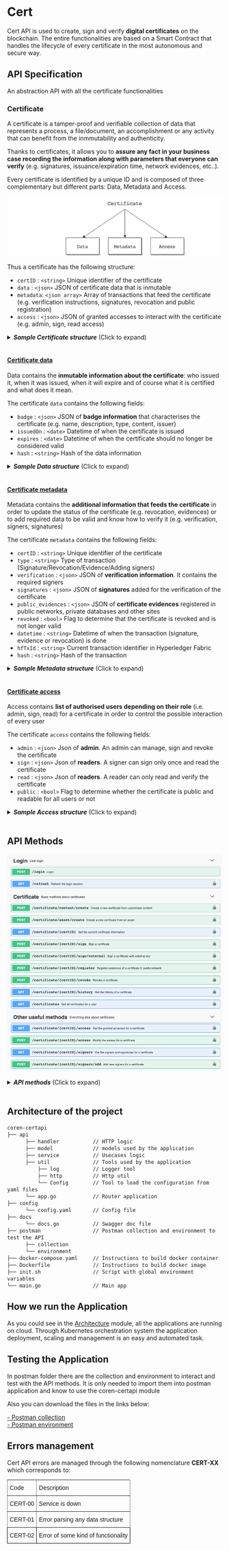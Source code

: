 # Cert

Cert API is used to create, sign and verify **digital certificates** on the blockchain. The entire functionalities are based on a Smart Contract that handles the lifecycle of every certificate in the most autonomous and secure way.

## API Specification

An abstraction API with all the certificate functionalities

### Certificate

A certificate is a tamper-proof and verifiable collection of data that represents a process, a file/document, an accomplishment or any activity that can benefit from the inmmutability and authenticity.

Thanks to certificates, it allows you to **assure any fact in your business case recording the information along with parameters that everyone can verify** (e.g. signatures, issuance/expiration time, network evidences, etc..). 

Every certificate is identified by a unique ID and is composed of three complementary but different parts: Data, Metadata and Access.

![Certificate model](./images/cert_model.png)

Thus a certificate has the following structure:
- `certID` :  `<string>` Unique identifier of the certificate 
- `data`    :  `<json>`   JSON of certificate data that is inmutable
- `metadata`:  `<json array>` Array of transactions that feed the certificate (e.g. verification instructions, signatures, revocation and public registration)
- `access` :  `<json>` JSON of granted accesses to interact with the certificate (e.g. admin, sign, read access)
<details>
  <summary><em><strong>Sample Certificate structure</strong></em> (Click to expand)</summary>

```js
{
  "certID": "...",
  "data": {},
  "metadata": [],
  "access": {}
}
```
</details> 
<br/>


#### <u>Certificate data</u>

Data contains the **inmutable information about the certificate**: who issued it, when it was issued, when it will expire and of course what it is certified and what does it mean.

The certificate `data` contains the following fields:
- `badge` :  `<json>` JSON of **badge information** that characterises the certificate (e.g. name, description, type, content, issuer)
- `issuedOn` :  `<date>` Datetime of when the certificate is issued
- `expires` :  `<date>` Datetime of when the certificate should no longer be considered valid
- `hash` :  `<string>` Hash of the data information

<details>
  <summary><em><strong>Sample Data structure</strong></em> (Click to expand)</summary>

```js
{
  "badge":{
      "certID": "...",
      "name": "...",
      "description": "...",
      "type": "...",            // Type should be: content / asset
      "content": [],            // Content to certify
      "issuer": "did:vtn:admin"
  },
  "issuedOn": "2020-11-12 12:00:34 +0000 UTC",
  "expires": "2021-12-31 23:59:59 +0000 UTC",
  "hash": "Ni7JYQG6GSmlEjWoRj2xrfF6ZVFhqBDPzyjk+o/HB2c="
}
```
</details> 
<br/>


#### <u>Certificate metadata</u>

Metadata contains the **additional information that feeds the certificate** in order to update the status of the certificate (e.g. revocation, evidences) or to add required data to be valid and know how to verify it (e.g. verification, signers, signatures)

The certificate `metadata` contains the following fields:
- `certID` :  `<string>` Unique identifier of the certificate 
- `type` : `<string>` Type of transaction (Signature/Revocation/Evidence/Adding signers)
- `verification` :  `<json>` JSON of **verification information**. It contains the required signers
- `signatures` :  `<json>` JSON of **signatures** added for the verification of the certificate
- `public_evidences` :  `<json>` JSON of **certificate evidences** registered in public networks, private databases and other sites
- `revoked` :  `<bool>` Flag to determine that the certificate is revoked and is not longer valid
- `datetime` :  `<string>` Datetime of when the transaction (signature, evidence or revocation) is done 
- `hfTxId` :  `<string>` Current transaction identifier in Hyperledger Fabric
- `hash` :  `<string>` Hash of the transaction

<details>
  <summary><em><strong>Sample Metadata structure</strong></em> (Click to expand)</summary>

```js
{
  "certID": "...",
  "type": "Signature/Revocation/Evidence/Adding signers",
  "verification": {
      "type":"SignedBadge",
      "signers": []              // List of required signers
  },
  "signatures": {},              // Collection of signatures
  "public_evidences": {},        // Collection of evidences
  "revoked": false,
  "datetime": "1592568489",
  "hfTxId": "3ae1d6b0f914aee4ce7105ddd65c4cf2dcf160ca398297a13032aaf33b50ed291",
  "hash": "oRj6yKH4EDGCGiKRjHzv3yuqX5wAEzwZFgLnE9jwRIs="
}
```
</details> 
<br/>

#### <u>Certificate access</u>
Access contains **list of authorised users depending on their role** (i.e. admin, sign, read) for a certificate in order to control the possible interaction of every user 

The certificate `access` contains the following fields:
- `admin` :  `<json>` Json of **admin**. An admin can manage, sign and revoke the certificate
- `sign` :  `<json>` Json of **readers**. A signer can sign only once and read the certificate
- `read` :  `<json>` Json of **readers**. A reader can only read and verify the certificate
- `public` :  `<bool>` Flag to determine whether the certificate is public and readable for all users or not

<details>
  <summary><em><strong>Sample Access structure</strong></em> (Click to expand)</summary>

```js
{
  "admin":{
    "did:vtn:admin": 1
  },
  "sign":{
    "did:vtn:signer1": 1,  // Signer has not signed yet
    "did:vtn:signer2": 0   // Signer has already signed
  },
  "read":{
    "did:vtn:reader1": 1,  
    "did:vtn:reader2": 1  
  },
  "public": false         // The certificate is not visible for all
}
```
</details> 
<br/>

## API Methods 

![CertAPI Swagger](./images/cert_swagger.png)

<details>
  <summary><em><strong>API methods</strong></em> (Click to expand)</summary>

---

####     POST -  `/certificate/content/create` 
Create a certificate from a specific content like file/document/collection of files on Blockchain. 
A unique and irrevocable identifier (`certID`) is generated for every certificate.

<u>*Input*</u>
- `name`    :  `<string>` Name of the certificate
- `description`    :  `<string>` Short description of the certificate
- `content`    :  `<json>` Content to certify (*)
- `public`    :  `<bool>`  Flag to determine whether the certificate is public and readable for all users or not
- `readers`    :  `<string array>` List of readers, in case it is not public 
- `signers`    :  `<string array>` List of required signers


<details>
  <summary><em><strong>Sample structure</strong></em> (Click to expand)</summary>

```js
{
  "name": "ABC Certificate",
  "description": "This certificate is a tamper-proof and valid record of the ABC document file",
  "content": {},   
  "public": false,
  "readers": [
    "did:vtn:reader1",
    "did:vtn:reader2"
  ],
  "signers": [
    "did:vtn:signer1",
    "did:vtn:signer2"
  ]
}
```
</details> 
<br>

(*) **Content** field is JSON format and open for every use case. An example is shown below:

<details>
  <summary><em><strong>Sample Content structure</strong></em> (Click to expand)</summary>

```js
{
  "content":{
    "file_name":"example.pdf",
    "file_hash":"3aAFa39ho53589gbxCSkFj239y90tiFAa78xZAuo=",
    "file_size":"10KB"
  }
}
```

</details> 
<br>

<u>*Output*</u>
- `certificate`    :  `<json>` 

<details>
  <summary><em><strong>Sample structure</strong></em> (Click to expand)</summary>

```js
{
  "output": {
    "certID": "certABC",
    "data": {
        "badge": {
            "name": "ABC Certificate",
            "description": "This certificate is a tamper-proof and valid record of the ABC document file",
            "type": "file",
            "content": []
        },
        "issuedOn": "2020-11-12 12:00:34 +0000 UTC",
        "expires": "",

        "hash": "Bs2nFa30Ghu84uwBnjs2aOi53qe6r6YTpjk+o/HB2c="
    },
    "metadata": [
        {
          "verification": {
            "signers":["did:vtn:signer1","did:vtn:signer2"]
          },
          "signatures": {},
          "public_seeds": {},
          "revoked": false
        }
    ],
    "access": {
        "admin": {
            "did:vtn:admin": 1
        },
        "read": {
            "did:vtn:reader1": 1,
            "did:vtn:reader2": 1
        },
        "sign": {
            "did:vtn:signer1": 1,
            "did:vtn:signer2": 1
        },
        "public": false
    }
  }
}
```
</details> 

---

####     POST -  `/certificate/asset/create` 
Create a certificate from a file/document/collection of files on Blockchain. 
A unique and irrevocable identifier (`certID`) is generated for every certificate

<u>*Input*</u>
- `name`    :  `<string>` Name of the certificate
- `description`    :  `<string>` Short description of the certificate
- `assetID`    :  `<string>` Asset to certify (*)
- `public`    :  `<bool>`  Flag to determine whether the certificate is public and readable for all users or not
- `readers`    :  `<string array>` List of readers, in case it is not public 
- `signers`    :  `<string array>` List of required signers


<details>
  <summary><em><strong>Sample structure</strong></em> (Click to expand)</summary>

```js
{
  "name": "ABC Certificate",
  "description": "This certificate is a tamper-proof and valid record of the process",
  "assetID": "asset_example1",   
  "public": false,
  "readers": [
    "did:vtn:reader1",
    "did:vtn:reader2"
  ],
  "signers": [
    "did:vtn:signer1",
    "did:vtn:signer2"
  ]
}
```

(*) **assetID** field is used for certify assets created with Track API. If you have already created some assets (f.e. asset_example1, asset_example2, asset_example3) you can choose what asset to certify and also what range of its transactions.
</details> 
<br>

<u>*Output*</u>
- `certificate`    :  `<json>` 

<details>
  <summary><em><strong>Sample structure</strong></em> (Click to expand)</summary>

```js
{
  "output": {
    "certID": "certABC",
    "data": {
        "badge": {
            "name": "ABC Certificate",
            "description": "This certificate is a tamper-proof and valid record of the process",
            "type": "asset",
            "content": []
        },
        "issuedOn": "2020-11-12 12:00:34 +0000 UTC",
        "expires": "",
        "hash": "Bs2nFa30Ghu84uwBnjs2aOi53qe6r6YTpjk+o/HB2c="
    },
    "metadata": [
        {
          "verification": {
            "signers":["did:vtn:signer1","did:vtn:signer2"]
          },
          "signatures": {},
          "public_seeds": {},
          "revoked": false
        }
    ],
    "access": {
        "admin": {
            "did:vtn:admin": 1
        },
        "read": {
            "did:vtn:reader1": 1,
            "did:vtn:reader2": 1
        },
        "sign": {
            "did:vtn:signer1": 1,
            "did:vtn:signer2": 1
        },
        "public": false
    }
  }
}
```
</details> 

---

####    GET     -   `/certificate/{certID}`  


Get certificate from the blockchain

<u>*Input*</u>
- `certID` :  `<string>` Unique identifier of the certificate
  
<u>*Output*</u>
- `certificate`    :  `<json>` 

<details>
  <summary><em><strong>Sample structure</strong></em> (Click to expand)</summary>

```js
{
  "output": {
    "certID": "certABC",
    "data": {
        "badge": {
            "name": "ABC Certificate",
            "description": "This certificate is a tamper-proof and valid record of the process",
            "type": "asset",
            "content": []
        },
        "issuedOn": "2020-11-12 12:00:34 +0000 UTC",
        "expires": "",
        "hash": "Bs2nFa30Ghu84uwBnjs2aOi53qe6r6YTpjk+o/HB2c="
    },
    "metadata": [
        {
          "verification": {
            "signers":["did:vtn:signer1","did:vtn:signer2"]
          },
          "signatures": {},
          "public_seeds": {},
          "revoked": false
        }
    ],
    "access": {}
  }
}
```
</details> 

---

####     POST -  `/certificate/{certID}/sign` 
Sign a certificate 

<u>*Input*</u>
- `certID` :  `<string>` Unique identifier of the certificate

<u>*Output*</u>
- `certificate`    :  `<json>` 

<details>
  <summary><em><strong>Sample structure</strong></em> (Click to expand)</summary>

```js
{
  "output": {
    "signature": "eyJjdHkiOiJqd2sranNvbiIsImFsZyI6IlJTER2ZfZklCRVp3bUF...",
    "signer": {
        "controller": "did:vtn:controller",
        "id": "did:vtn:trustid:signer1",
        "publicKey": "-----BEGIN PUBLIC KEY----- ... -----END PUBLIC KEY-----"
    },
    "type": "SignedBadge"
  }
}
```
</details> 

---

####     POST -  `/certificate/{certID}/sign/external` 
Sign a certificate with external identity and keys

<u>*Input*</u>
- `certID` :  `<string>` Unique identifier of the certificate
- `signature`    :  `<string>` Signature 
- `publicKey`    :  `<string>` External public key to verify the signature
- `did`    :  `<string>` Signer identifier

<details>
  <summary><em><strong>Sample structure</strong></em> (Click to expand)</summary>

```js
{
  "signature": "eyJSosd289ap389fa8uf3u8u4er8912rz....",
  "publicKey": "--------BEGIN PUBLIC KEY-------- ... --------END PUBLIC KEY--------",
  "did": "did:external:signer3"
}
```

</details> 
<br>

<u>*Output*</u>
- `certificate`    :  `<json>` 

<details>
  <summary><em><strong>Sample structure</strong></em> (Click to expand)</summary>

```js
{
  "output": {
    "signature": "eyJSosd289ap389fa8uf3u8u4er8912rz...",
    "signer": {
        "controller": "did:vtn:controller",
        "id": "did:external:signer3",
        "publicKey": "-----BEGIN PUBLIC KEY----- ... -----END PUBLIC KEY-----"
    },
    "type": "SignedBadge"
  }
}
```
</details> 

---


####     POST -  `/certificate/{certID}/register` 
Register a certificate evidence in public network

<u>*Input*</u>
- `certID` :  `<string>` Unique identifier of the certificate
- `network`    :  `<string>` Network to register the certificate evidence

<details>
  <summary><em><strong>Sample structure</strong></em> (Click to expand)</summary>

```js
{
  "network": "Ethereum"
}
```
</details> 
<br>

<u>*Output*</u>
- `certificate`    :  `<json>` 

<details>
  <summary><em><strong>Sample structure</strong></em> (Click to expand)</summary>

```js
{
  "output": {
      "certID": "cert_1",
      "type":"Evidence",
      "verification":{...},
      "signatures": {...},
      "public_evidences": {
        "ethereum":{
          "transaction":"0x2389fafo39a0pg287aZhueH378ah521",
          "contractAddress":"0x5GhueH37pg287a389fafo39a08ah521",
          "evidenceHash":"Cz7jWoRj2xrfFPzyjk+oHB6ZVFhqBJYQG6GSml/ED4a="
        }
      },
      "revoked": false,
      "datetime": "1592568489",
      "hfTxId": "3ae1d6b0f914aee4ce7105ddd65c4cf2dcf160ca398297a13032aaf33b50ed291",
      "hash": "Ni7JYQG6GSmlEjWoRj2xrfF6ZVFhqBDPzyjk+o/HB2c="
    }
}
```
</details> 

---

####     POST -  `/certificate/{certID}/revoke` 
Revoke a certificate 

<u>*Input*</u>
- `certID` :  `<string>` Unique identifier of the certificate

<u>*Output*</u>
- `certificate`    :  `<json>` 

<details>
  <summary><em><strong>Sample structure</strong></em> (Click to expand)</summary>

```js
{
  "output": {
      "certID": "certABC",
      "type": "Revocation",
      "signatures": {...},
      "public_seeds": {...},
      "revoked": true,
      "datetime": "1592568489",
      "hfTxId": "3ae1d6b0f914aee4ce7105ddd65c4cf2dcf160ca398297a13032aaf33b50ed291",
      "hash": "Ni7JYQG6GSmlEjWoRj2xrfF6ZVFhqBDPzyjk+o/HB2c="
      }
}
```
</details> 

--- 

####   GET  -     `/certificate/{certID}/history`  

Get all transactions for the whole lifecycle of the certificate

<u>*Input*</u>
- `certID` :  `<string>` Unique identifier of the certificate

<u>*Output*</u>
- `Certificate transactions`    :  `<string>` A list of all transactions

<details>
  <summary><em><strong>Sample structure</strong></em> (Click to expand)</summary>

```js
{
  "output": {
    "certID": "cert_1",
    "data": {
      "badge": {
        "name": "...",
        "description": "...",
        "type": "cert_1",
        "content": {}
      },
      "issuedOn": "2025-12-31T23:59:59+00:00",
      "expires": "",
    },
    "metadata": [
      {
      "verification": {...},
      "signatures": {...},
      "public_seeds": {...},
      "revoked": true,
      "type": "Revocation",
      "datetime": "1592569999",
      "hfTxId": "9e0593d86c67e057c873872cce40812d5c9fd9800083447ca1ef080aea316d84",
      "hash": "GYzXS+DLPXVaZgFIqI3lE554Y5pb00ctkpkWb5K4Tyg="
    },
    {
      "verification": {...},
      "signatures": {...},
      "public_seeds": {...},
      "revoked": false,
      "type": "Signature ...",
      "datetime": "1592568888",
      "hfTxId": "3ae1d6b0f914aee4ce7105ddd65c4cf2dcf160ca398297a13032aaf33b50ed291",
      "hash": "Ni7JYQG6GSmlEjWoRj2xrfF6ZVFhqBDPzyjk+o/HB2c="
    },
    
      ...
    
    ],
    "access": {}
  }
}

```
</details>

---

#### GET   -    `/certificates`  

Lists all the certificates of a user

<u>*Input*</u>
 N/A. It returns all the certificates which belong to the login user

<u>*Output*</u>
- `Certificate list`    :  `<json>` 

<details>
  <summary><em><strong>Sample structure</strong></em> (Click to expand)</summary>

```js
{
  "output": [
    "cert1",
    "cert2",
    "cert3"
  ]
}
```
</details>

---

####   GET  -     `/certificate/{certID}/access`  

Get all granted accesses for the certificate

<u>*Input*</u>
- `certID` :  `<string>` Unique identifier of the certificate

<u>*Output*</u>
- `Access`    :  `<string>` A list of all accesses

<details>
  <summary><em><strong>Sample structure</strong></em> (Click to expand)</summary>

```js
{
  "output": {
      "admin": {
        "did:vtn:admin": 1
      },
      "read": {
        "did:vtn:reader1": 1,
        "did:vtn:reader2": 1
      },
      "sign": {
        "did:vtn:signer1": 1,
        "did:vtn:signer2": 1
      },
      "public": false
  }
}
```
</details>

---

####   POST     - `/certificate/{certID}/access`  

Authorise the reading access for a certificate. The user has to be the owner (admin) of the certificate. Readers are overwriten in every call

<u>*Input*</u>
- `certID` :  `<string>` Unique identifier of the certificate
- `public`    :  `<bool>`  Flag to determine whether the certificate is public and readable for all users or not
- `readers`    :  `<string array>` List of readers, in case it is not public 

<details>
  <summary><em><strong>Sample structure</strong></em> (Click to expand)</summary>

```js
{
  "output": {
    "public": false,
    "readers": ["did:vtn:reader3","did:vtn:reader4"]
}
```
</details> 
<br>

<u>*Output*</u>
- `Access`    :  `<json>`  A list of all accesses

<details>
  <summary><em><strong>Sample structure</strong></em> (Click to expand)</summary>

```js
{
  "output": {
      "admin": {
        "did:vtn:admin": 1
      },
      "read": {
        "did:vtn:reader3": 1,
        "did:vtn:reader4": 1
      },
      "sign": {
        "did:vtn:signer1": 1,
        "did:vtn:signer2": 1
      },
      "public": false
  }
}
```
</details>

---

####   GET  -     `/certificate/{certID}/signers`  

Get the signers and their signatures for the certificate

<u>*Input*</u>
- `certID` :  `<string>` Unique identifier of the certificate

<u>*Output*</u>
- `Signers`    :  `<string>` A list of all signers with their signature and public key

<details>
  <summary><em><strong>Sample structure</strong></em> (Click to expand)</summary>

```js
{
  "output": {
    "did:vtn:signer1": {},
    "did:vtn:signer2": {}
  }
}
```
</details>



---

####   POST  -     `/certificate/{certID}/signers/add`  

Add new signers to the certificate

*Input*
- `certID` :  `<string>` Unique identifier of the certificate
- `signers`:  `<string array>` List of new signers

<details>
  <summary><em><strong>Sample structure</strong></em> (Click to expand)</summary>

```js
{
  "signers": ["did:vtn:signerNEW", "did:vtn:signerNEW2"]
}
```
</details>

*Output*
- `Metadata`    :  `<json>` A JSON of current metadata information

<details>
  <summary><em><strong>Sample structure</strong></em> (Click to expand)</summary>

```js
{
  "output": {
      "certID": "cert_1",
      "type":"Adding signers",
      "verification":{
        "type":"SignedBadge",
        "signers":[
            "did:vtn:signer1",
            "did:vtn:signer2",
            "did:vtn:signerNEW",
            "did:vtn:signerNEW2"
        ]
      },
      "signatures": {...},
      "public_seeds": {...},
      "revoked": false,
      "datetime": "1592568489",
      "hfTxId": "3ae1d6b0f914aee4ce7105ddd65c4cf2dcf160ca398297a13032aaf33b50ed291",
      "hash": "Ni7JYQG6GSmlEjWoRj2xrfF6ZVFhqBDPzyjk+o/HB2c="
    }
}
```
</details>
</details>
<br/>

## Architecture of the project
```
coren-certapi
├── api
      ├── handler           // HTTP logic
      ├── model             // models used by the application
      ├── service           // Usecases logic
      ├── util              // Tools used by the application
          ├── log           // Logger tool
          ├── http          // Http util
          └── Config        // Tool to load the configuration from yaml files
      └── app.go            // Router application
├── config
      └── config.yaml       // Config file
├── docs
      └── docs.go           // Swagger doc file
├── postman                 // Postman collection and environment to test the API
      ├── collection    
      └── environment
├── docker-compose.yaml     // Instructions to build docker container
├── Dockerfile              // Instructions to build docker image
├── init.sh                 // Script with global environment variables
└── main.go                 // Main app
 ```   

## How we run the Application
As you could see in the [Architecture](architecture.html) module, all the applications are running on cloud. Through Kubernetes orchestration system the application deployment, scaling and management is an easy and automated task.

## Testing the Application
In postman folder there are the collection and environment to interact and test with the API methods. It is only needed to import them into postman application and know to use the coren-certapi module

Also you can download the files in the links below:

<a href="_static/certapi.collection.json" download> - Postman collection</a>
<br>
<a href="_static/environment.json" download> - Postman environment</a>

## Errors management
  
Cert API errors are managed through the following nomenclature **CERT-XX** which corresponds to:<br>


<style type="text/css">
.tg  {border-collapse:collapse;border-spacing:0;}
.tg td{font-family:Arial, sans-serif;font-size:14px;padding:10px 5px;border-style:solid;border-width:1px;overflow:hidden;word-break:normal;border-color:black;}
.tg th{font-family:Arial, sans-serif;font-size:14px;font-weight:normal;padding:10px 5px;border-style:solid;border-width:1px;overflow:hidden;word-break:normal;border-color:black;}
.tg .tg-0pky{border-color:inherit;text-align:left;vertical-align:top}
.tg .tg-0lax{text-align:left;vertical-align:top}
</style>
<table class="tg">
  <tr>
    <th class="tg-0pky">Code</th>
    <th class="tg-0pky">Description</th>
  </tr>
  <tr>
    <td class="tg-0pky">CERT-00</td>
    <td class="tg-0pky">Service is down</td>
  </tr>
  <tr>
    <td class="tg-0pky">CERT-01</td>
    <td class="tg-0pky">Error parsing any data structure</td>
  </tr>
  <tr>
    <td class="tg-0lax">CERT-02</td>
    <td class="tg-0lax">Error of some kind of functionality</td>
  </tr>
</table>

<br/>

